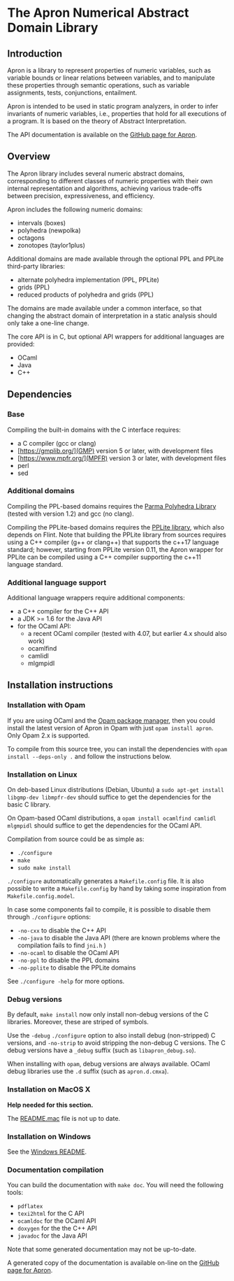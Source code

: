 # The Apron Numerical Abstract Domain Library


## Introduction

Apron is a library to represent properties of numeric variables, such as variable bounds or linear relations between variables, and to manipulate these properties through semantic operations, such as variable assignments, tests, conjunctions, entailment.

Apron is intended to be used in static program analyzers, in order to infer invariants of numeric variables, i.e., properties that hold for all executions of a program. It is based on the theory of Abstract Interpretation.


The API documentation is available on the [GitHub page for Apron](https://antoinemine.github.io/Apron/doc/).


## Overview

The Apron library includes several numeric abstract domains, corresponding to different classes of numeric properties with their own internal representation and algorithms, achieving various trade-offs between precision, expressiveness, and efficiency.

Apron includes the following numeric domains:
* intervals (boxes)
* polyhedra (newpolka)
* octagons
* zonotopes (taylor1plus)

Additional domains are made available through the optional PPL and PPLite third-party libraries:
* alternate polyhedra implementation (PPL, PPLite)
* grids (PPL)
* reduced products of polyhedra and grids (PPL)

The domains are made available under a common interface, so that changing the abstract domain of interpretation in a static analysis should only take a one-line change.

The core API is in C, but optional API wrappers for additional languages are provided:
* OCaml
* Java
* C++


## Dependencies

### Base

Compiling the built-in domains with the C interface requires:
* a C compiler (gcc or clang)
* [https://gmplib.org/](GMP) version 5 or later, with development files
* [https://www.mpfr.org/](MPFR) version 3 or later, with development files
* perl
* sed


### Additional domains

Compiling the PPL-based domains requires the [Parma Polyhedra Library](http://bugseng.com/products/ppl) (tested with version 1.2) and gcc (no clang).

Compiling the PPLite-based domains requires the
[PPLite library](https://github.com/ezaffanella/PPLite),
which also depends on Flint.
Note that building the PPLite library from sources requires using a
C++ compiler (g++ or clang++) that supports the c++17 language standard;
however, starting from PPLite version 0.11, the Apron wrapper for PPLite
can be compiled using a C++ compiler supporting the c++11 language standard.


### Additional language support

Additional language wrappers require additional components:
* a C++ compiler for the C++ API
* a JDK >= 1.6 for the Java API
* for the OCaml API:
  * a recent OCaml compiler (tested with 4.07, but earlier 4.x should also work)
  * ocamlfind
  * camlidl
  * mlgmpidl


## Installation instructions

### Installation with Opam

If you are using OCaml and the [Opam package manager](https://opam.ocaml.org/), then you could install the latest version of Apron in Opam with just `opam install apron`.
Only Opam 2.x is supported.

To compile from this source tree, you can install the dependencies with `opam install --deps-only .` and follow the instructions below.


### Installation on Linux

On deb-based Linux distributions (Debian, Ubuntu) a `sudo apt-get install libgmp-dev libmpfr-dev` should suffice to get the dependencies for the basic C library.

On Opam-based OCaml distributions, a `opam install ocamlfind camlidl mlgmpidl` should suffice to get the dependencies for the OCaml API.

Compilation from source could be as simple as:
* `./configure`
* `make`
* `sudo make install`

`./configure` automatically generates a `Makefile.config` file. It is also possible to write a `Makefile.config` by hand by taking some inspiration from `Makefile.config.model`.

In case some components fail to compile, it is possible to disable them through `./configure` options:
* `-no-cxx` to disable the C++  API
* `-no-java` to disable the Java API (there are known problems where the compilation fails to find `jni.h` )
* `-no-ocaml` to disable the OCaml API
* `-no-ppl` to disable the PPL domains
* `-no-pplite` to disable the PPLite domains

See `./configure -help` for more options.


### Debug versions

By default, `make install` now only install non-debug versions of the C libraries.
Moreover, these are striped of symbols.

Use the `-debug` `./configure` option to also install debug (non-stripped) C versions, and `-no-strip` to avoid stripping the non-debug C versions.
The C debug versions have a `_debug` suffix (such as `libapron_debug.so`).

When installing with `opam`, debug versions are always available.
OCaml debug libraries use the `.d` suffix (such as `apron.d.cmxa`).


### Installation on MacOS X

**Help needed for this section.**

The [README.mac](README.mac) file is not up to date.



### Installation on Windows

See the [Windows README](README.windows.md).


### Documentation compilation

You can build the documentation with `make doc`.
You will need the following tools:
* `pdflatex`
* `texi2html` for the C API
* `ocamldoc` for the OCaml API
* `doxygen` for the the C++ API
* `javadoc` for the Java API

Note that some generated documentation may not be up-to-date.

A generated copy of the documentation is available on-line on the [GitHub page for Apron](https://antoinemine.github.io/Apron/doc/).
